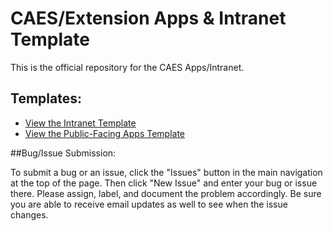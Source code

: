 # CAES/Extension Apps & Intranet Template

This is the official repository for the CAES Apps/Intranet.

## Templates:
* [View the Intranet Template](https://johnfrenchxyz.github.io/Intranet)
* [View the Public-Facing Apps Template](https://johnfrenchxyz.github.io/Intranet/public.html)

##Bug/Issue Submission:

To submit a bug or an issue, click the "Issues" button in the main navigation at the top of the page.  Then click "New Issue" and enter your bug or issue there. Please assign, label, and document the problem accordingly.  Be sure you are able to receive email updates as well to see when the issue changes.
